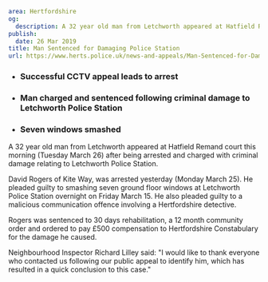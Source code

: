 ```yaml
area: Hertfordshire
og:
  description: A 32 year old man from Letchworth appeared at Hatfield Remand court this morning (Tuesday March 26) after being arrested and charged with criminal damage relating to Letchworth Police Station.
publish:
  date: 26 Mar 2019
title: Man Sentenced for Damaging Police Station
url: https://www.herts.police.uk/news-and-appeals/Man-Sentenced-for-Damaging-Police-Station-2808G
```

* ### Successful CCTV appeal leads to arrest

 * ### Man charged and sentenced following criminal damage to Letchworth Police Station

 * ### Seven windows smashed

A 32 year old man from Letchworth appeared at Hatfield Remand court this morning (Tuesday March 26) after being arrested and charged with criminal damage relating to Letchworth Police Station.

David Rogers of Kite Way, was arrested yesterday (Monday March 25). He pleaded guilty to smashing seven ground floor windows at Letchworth Police Station overnight on Friday March 15. He also pleaded guilty to a malicious communication offence involving a Hertfordshire detective.

Rogers was sentenced to 30 days rehabilitation, a 12 month community order and ordered to pay £500 compensation to Hertfordshire Constabulary for the damage he caused.

Neighbourhood Inspector Richard Lilley said: "I would like to thank everyone who contacted us following our public appeal to identify him, which has resulted in a quick conclusion to this case."
